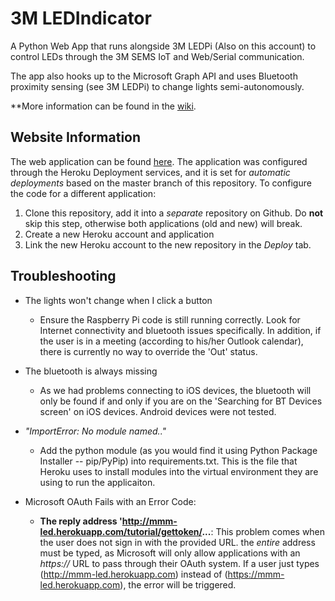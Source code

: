 # 3M LEDIndicator

A Python Web App that runs alongside 3M LEDPi (Also on this account) to control LEDs through the 3M SEMS IoT and Web/Serial communication.

The app also hooks up to the Microsoft Graph API and uses Bluetooth proximity sensing (see 3M LEDPi) to change lights semi-autonomously.

**More information can be found in the [wiki](https://github.com/bhairavmehta95/3M_LEDIndicator/wiki).

## Website Information

The web application can be found [here](https://mmm-led.herokuapp.com).
The application was configured through the Heroku Deployment services, and it is set for _automatic deployments_ based on the master branch of this repository.
To configure the code for a different application:

1. Clone this repository, add it into a _separate_ repository on Github. Do **not** skip this step, otherwise both applications (old and new) will break. 
2. Create a new Heroku account and application
3. Link the new Heroku account to the new repository in the _Deploy_ tab.


## Troubleshooting

* The lights won't change when I click a button
  * Ensure the Raspberry Pi code is still running correctly. Look for Internet connectivity and bluetooth issues specifically. In addition, if the user is in a meeting (according to his/her Outlook calendar), there is currently no way to override the 'Out' status.

* The bluetooth is always missing
  * As we had problems connecting to iOS devices, the bluetooth will only be found if and only if you are on the 'Searching for BT Devices screen' on iOS devices. Android devices were not tested.

* _"ImportError: No module named.."_
  * Add the python module (as you would find it using Python Package Installer -- pip/PyPip) into requirements.txt. This is the file that Heroku uses to install modules into the virtual environment they are using to run the applicaiton.

* Microsoft OAuth Fails with an Error Code:
  * **The reply address 'http://mmm-led.herokuapp.com/tutorial/gettoken/...**: This problem comes when the user does not sign in with the provided URL. the _entire_ address must be typed, as Microsoft will only allow applications with an _https://_ URL to pass through their OAuth system. If a user just types (http://mmm-led.herokuapp.com) instead of (https://mmm-led.herokuapp.com), the error will be triggered.





